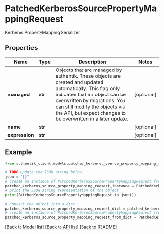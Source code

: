 # PatchedKerberosSourcePropertyMappingRequest

Kerberos PropertyMapping Serializer

## Properties

Name | Type | Description | Notes
------------ | ------------- | ------------- | -------------
**managed** | **str** | Objects that are managed by authentik. These objects are created and updated automatically. This flag only indicates that an object can be overwritten by migrations. You can still modify the objects via the API, but expect changes to be overwritten in a later update. | [optional] 
**name** | **str** |  | [optional] 
**expression** | **str** |  | [optional] 

## Example

```python
from authentik_client.models.patched_kerberos_source_property_mapping_request import PatchedKerberosSourcePropertyMappingRequest

# TODO update the JSON string below
json = "{}"
# create an instance of PatchedKerberosSourcePropertyMappingRequest from a JSON string
patched_kerberos_source_property_mapping_request_instance = PatchedKerberosSourcePropertyMappingRequest.from_json(json)
# print the JSON string representation of the object
print(PatchedKerberosSourcePropertyMappingRequest.to_json())

# convert the object into a dict
patched_kerberos_source_property_mapping_request_dict = patched_kerberos_source_property_mapping_request_instance.to_dict()
# create an instance of PatchedKerberosSourcePropertyMappingRequest from a dict
patched_kerberos_source_property_mapping_request_from_dict = PatchedKerberosSourcePropertyMappingRequest.from_dict(patched_kerberos_source_property_mapping_request_dict)
```
[[Back to Model list]](../README.md#documentation-for-models) [[Back to API list]](../README.md#documentation-for-api-endpoints) [[Back to README]](../README.md)


